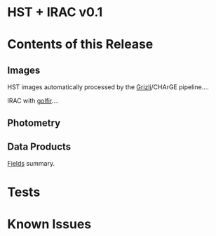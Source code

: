 
HST + IRAC v0.1
===============


Contents of this Release
========================


Images
------

HST images automatically processed by the [Grizli](https://github.com/gbrammer/grizli)/CHArGE pipeline....

IRAC with [golfir](https://github.com/gbrammer/golfir)....

Photometry
----------

Data Products
-------------

[Fields](./fields.md) summary.

Tests
=====

Known Issues
============


